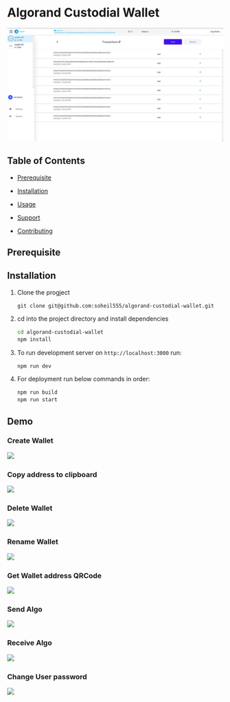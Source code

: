 # Algorand Custodial Wallet



![](images/dashboard.png)



## Table of Contents

- [Prerequisite](#prerequisite)

- [Installation](#installation)
- [Usage](#usage)
- [Support](#support)
- [Contributing](#contributing)



## Prerequisite







## Installation

1. Clone the progject

   ```
   git clone git@github.com:soheil555/algorand-custodial-wallet.git
   ```

2. cd into the project directory and install dependencies

   ```sh
   cd algorand-custodial-wallet
   npm install
   ```

3. To run development server on `http://localhost:3000` run:

   ```sh
   npm run dev
   ```

4. For deployment run below commands in order:

   ```sh
   npm run build
   npm run start
   ```

   

## Demo





### Create Wallet

![](images/create_wallet.gif)




### Copy address to clipboard

![](images/copy_address.gif)




### Delete Wallet

![](images/remove_wallet.gif)





### Rename Wallet

![](images/rename_wallet.gif)



### Get Wallet address QRCode

![](images/address_qrcode.gif)



### Send Algo

![](images/send_algo.gif)





### Receive Algo

![](images/receive_algo.gif)





### Change User password

![](images/change_password.gif)

